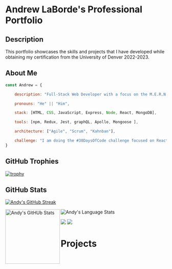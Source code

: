 # Andrew LaBorde's Professional Portfolio

## Description

This portfolio showcases the skills and projects that I have developed while obtaining my certification from the University of Denver 2022-2023. 

## About Me  

```javascript
const Andrew = {

    description: "Full-Stack Web Developer with a focus on the M.E.R.N. stack",

    pronouns: "He" || "Him",

    stack: [HTML, CSS, JavaScript, Express, Node, React, MongoDB],

    tools: [npm, Redux, Jest, graphQL, Apollo, Mongoose ],

    architecture: ["Agile", "Scrum", "Kahnban"],

    challenge: "I am doing the #30DaysOfCode challenge focused on React"
}
```
##  GitHub Trophies  

[![trophy](https://github-profile-trophy.vercel.app/?username=AndyLaBorde&theme=algolia&margin-w=10)](https://github.com/ryo-ma/github-profile-trophy)

## GitHub Stats  

[![Andy's GitHub Streak](https://streak-stats.demolab.com/?user=AndyLaBorde&theme=react)](https://git.io/streak-stats)
  
<div>
  <img alt="Andy's GitHUb Stats" height="170" align="left" src="https://github-readme-stats.vercel.app/api?username=AndyLaBorde&count_private=true&include_all_commits=true&theme=react" />

  <img alt="Andy's Language Stats" src="https://github-readme-stats.vercel.app/api/top-langs/?username=AndyLaBorde&theme=react" />
    <p>
        <img src="./images/octocat.gif">
        <img src="https://profile-counter.glitch.me/AndyLaBorde/count.svg" />
    </p>
</div>

# Projects








<!--
**AndyLaBorde/AndyLaBorde** is a ✨ _special_ ✨ repository because its `README.md` (this file) appears on your GitHub profile.

Here are some ideas to get you started:

- 🔭 I’m currently working on ...
- 🌱 I’m currently learning React, GraphQL
- 👯 I’m looking to collaborate on future projects!
- 🤔 I’m looking for help with ...
- 💬 Ask me about ...
- 📫 How to reach me: ...
- 😄 Pronouns: ...
- ⚡ Fun fact: ...
-->
